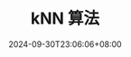 ---
title: "kNN 算法"
description: k-邻近算法与 kd 树
date: 2024-09-30T23:06:06+08:00
image: 
math: 
license: 
hidden: false
comments: true
draft: false
---